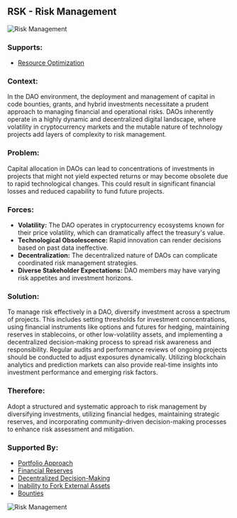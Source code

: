 ## RSK - Risk Management

![Risk Management](./output/illustrations/risk_management.png)

### Supports:
* [Resource Optimization](./resource_optimization.html)

### Context:
In the DAO environment, the deployment and management of capital in code bounties, grants, and hybrid investments necessitate a prudent approach to managing financial and operational risks. DAOs inherently operate in a highly dynamic and decentralized digital landscape, where volatility in cryptocurrency markets and the mutable nature of technology projects add layers of complexity to risk management.

### Problem:
Capital allocation in DAOs can lead to concentrations of investments in projects that might not yield expected returns or may become obsolete due to rapid technological changes. This could result in significant financial losses and reduced capability to fund future projects.

### Forces:
- **Volatility:** The DAO operates in cryptocurrency ecosystems known for their price volatility, which can dramatically affect the treasury's value.
- **Technological Obsolescence:** Rapid innovation can render decisions based on past data ineffective.
- **Decentralization:** The decentralized nature of DAOs can complicate coordinated risk management strategies.
- **Diverse Stakeholder Expectations:** DAO members may have varying risk appetites and investment horizons.

### Solution:
To manage risk effectively in a DAO, diversify investment across a spectrum of projects. This includes setting thresholds for investment concentrations, using financial instruments like options and futures for hedging, maintaining reserves in stablecoins, or other low-volatility assets, and implementing a decentralized decision-making process to spread risk awareness and responsibility. Regular audits and performance reviews of ongoing projects should be conducted to adjust exposures dynamically. Utilizing blockchain analytics and prediction markets can also provide real-time insights into investment performance and emerging risk factors.

### Therefore:
Adopt a structured and systematic approach to risk management by diversifying investments, utilizing financial hedges, maintaining strategic reserves, and incorporating community-driven decision-making processes to enhance risk assessment and mitigation.

### Supported By:
* [Portfolio Approach](./portfolio_approach.html)
* [Financial Reserves](./financial_reserves.html)
* [Decentralized Decision-Making](./decentralized_decision_making.html)
* [Inability to Fork External Assets](./inability_to_fork_external_assets.html)
* [Bounties](./bounties.md)

![Risk Management](./output/risk_management_specific_graph.png)